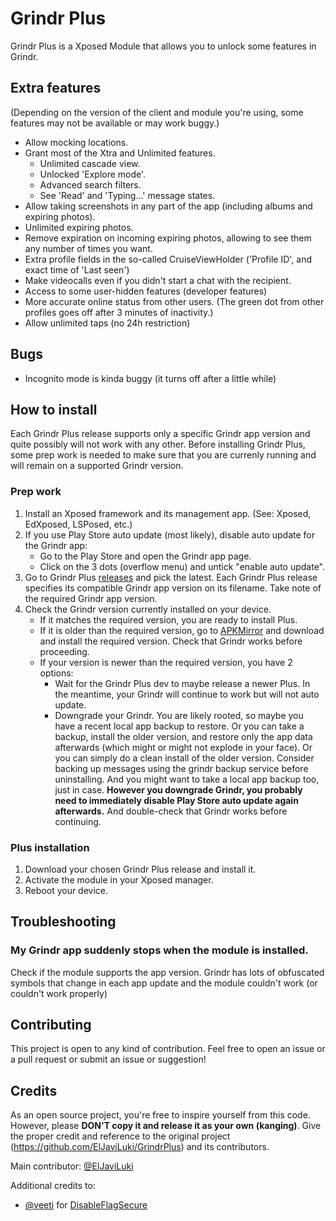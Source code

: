# Grindr Plus
Grindr Plus is a Xposed Module that allows you to unlock some features in Grindr.

## Extra features
(Depending on the version of the client and module you're using, some features may not be available or may work buggy.)
- Allow mocking locations.
- Grant most of the Xtra and Unlimited features.
  -   Unlimited cascade view.
  -   Unlocked 'Explore mode'.
  -   Advanced search filters.
  -   See 'Read' and 'Typing...' message states.
- Allow taking screenshots in any part of the app (including albums and expiring photos).
- Unlimited expiring photos.
- Remove expiration on incoming expiring photos, allowing to see them any number of times you want.
- Extra profile fields in the so-called CruiseViewHolder ('Profile ID', and exact time of 'Last seen')
- Make videocalls even if you didn't start a chat with the recipient.
- Access to some user-hidden features (developer features)
- More accurate online status from other users. (The green dot from other profiles goes off after 3 minutes of inactivity.)
- Allow unlimited taps (no 24h restriction)

## Bugs
* Incognito mode is kinda buggy (it turns off after a little while)

## How to install
Each Grindr Plus release supports only a specific Grindr app version and quite possibly will not work with any other. Before installing Grindr Plus, some prep work is needed to make sure that you are currenly running and will remain on a supported Grindr version.

### Prep work
1. Install an Xposed framework and its management app. (See: Xposed, EdXposed, LSPosed, etc.)
2. If you use Play Store auto update (most likely), disable auto update for the Grindr app:
   - Go to the Play Store and open the Grindr app page.
   - Click on the 3 dots (overflow menu) and untick "enable auto update".
3. Go to Grindr Plus [releases](https://github.com/ElJaviLuki/GrindrPlus/releases) and pick the latest. Each Grindr Plus release specifies its compatible Grindr app version on its filename. Take note of the required Grindr app version.
4. Check the Grindr version currently installed on your device.
   - If it matches the required version, you are ready to install Plus.
   - If it is older than the required version, go to [APKMirror](https://www.apkmirror.com/apk/grindr-llc/grindr-gay-chat-meet-date/) and download and install the required version. Check that Grindr works before proceeding.
   - If your version is newer than the required version, you have 2 options:
     - Wait for the Grindr Plus dev to maybe release a newer Plus. In the meantime, your Grindr will continue to work but will not auto update.
     - Downgrade your Grindr. You are likely rooted, so maybe you have a recent local app backup to restore. Or you can take a backup, install the older version, and restore only the app data afterwards (which might or might not explode in your face). Or you can simply do a clean install of the older version. Consider backing up messages using the grindr backup service before uninstalling. And you might want to take a local app backup too, just in case. **However you downgrade Grindr, you probably need to immediately disable Play Store auto update again afterwards.** And double-check that Grindr works before continuing.

### Plus installation
1. Download your chosen Grindr Plus release and install it.
2. Activate the module in your Xposed manager.
3. Reboot your device.

## Troubleshooting
### My Grindr app suddenly stops when the module is installed.
Check if the module supports the app version. Grindr has lots of obfuscated symbols that change in each app update and the module couldn't work (or couldn't work properly)

## Contributing
This project is open to any kind of contribution. Feel free to open an issue or a pull request or submit an issue or suggestion!

## Credits
As an open source project, you're free to inspire yourself from this code. However, please **DON'T copy it and release it as your own (kanging)**. Give the proper credit and reference to the original project (https://github.com/ElJaviLuki/GrindrPlus) and its contributors.

Main contributor: [@ElJaviLuki](https://github.com/ElJaviLuki)

Additional credits to:
- [@veeti](https://github.com/veeti) for [DisableFlagSecure](https://github.com/veeti/DisableFlagSecure)
